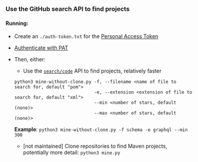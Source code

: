 ### Use the GitHub search API to find projects

#### Running:
- Create an `./auth-token.txt` for the [Personal Access Token](https://docs.github.com/en/github/authenticating-to-github/keeping-your-account-and-data-secure/creating-a-personal-access-token)
- [Authenticate with PAT](https://docs.github.com/en/rest/guides/getting-started-with-the-rest-api#authentication)
- Then, either:
  - Use the [`search/code`](https://docs.github.com/en/rest/reference/search#search-code) API to find projects, relatively faster
  ```
  python3 mine-without-clone.py -f, --filename <name of file to search for, default "pom">
                                -e, --extension <extension of file to search for, default "xml">
                                --min <number of stars, default (none)>
                                --max <number of stars, default (none)>
  ```
  **Example**: `python3 mine-without-clone.py -f schema -e graphql --min 300`

  - \[not maintained\] Clone repositories to find Maven projects, potentially more detail: `python3 mine.py`
